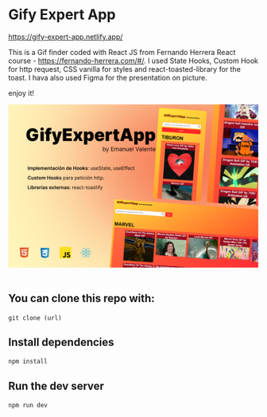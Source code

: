 # Gify Expert App

https://gify-expert-app.netlify.app/

This is a Gif finder coded with React JS from Fernando Herrera React course - https://fernando-herrera.com/#/.
I used State Hooks, Custom Hook for http request, CSS vanilla for styles and react-toasted-library for the toast.
I hava also used Figma for the presentation on picture.

enjoy it!

<img src="./src/assets/app-picture.png">
<br>
<br>

## You can clone this repo with:

```
git clone (url)
```

## Install dependencies

```
npm install
```

## Run the dev server

```
npm run dev
```
